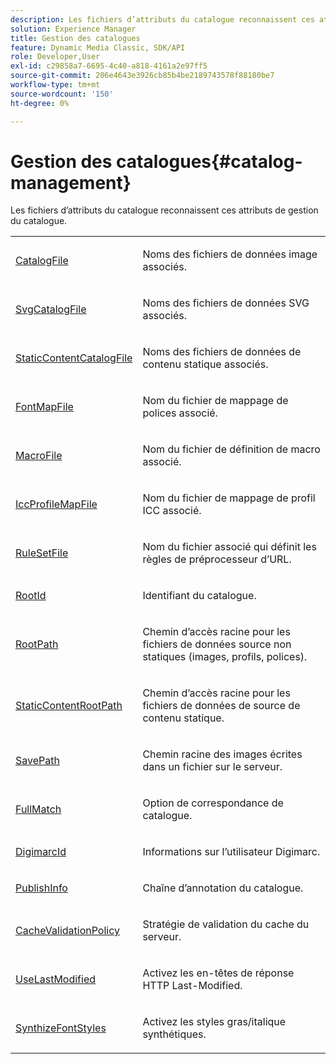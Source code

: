 ```yaml
---
description: Les fichiers d’attributs du catalogue reconnaissent ces attributs de gestion du catalogue.
solution: Experience Manager
title: Gestion des catalogues
feature: Dynamic Media Classic, SDK/API
role: Developer,User
exl-id: c29858a7-6695-4c40-a818-4161a2e97ff5
source-git-commit: 206e4643e3926cb85b4be2189743578f88180be7
workflow-type: tm+mt
source-wordcount: '150'
ht-degree: 0%

---
```


# Gestion des catalogues{#catalog-management}

Les fichiers d’attributs du catalogue reconnaissent ces attributs de gestion du catalogue.

<table id="simpletable_010A9494BFEB45F0A46FE9709E0404CA"> 
 <tr class="strow"> 
  <td class="stentry"> <p><span class="codeph"> <a href="../../../../../../is-api/image-catalog/image-serving-api-ref/c-image-catalog-reference/c-attributes-reference/r-catalogfile.md#reference-16498bb4cb33458697c1ab002ea8db79" type="reference" format="dita" scope="local"> CatalogFile</a> </span> </p></td> 
  <td class="stentry"> <p>Noms des fichiers de données image associés. </p></td> 
 </tr> 
 <tr class="strow"> 
  <td class="stentry"> <p><span class="codeph"> <a href="../../../../../../is-api/image-catalog/image-serving-api-ref/c-image-catalog-reference/c-attributes-reference/r-svgcatalogfile.md#reference-cd61769073f145e1ac37aa4fd53ae58d" type="reference" format="dita" scope="local"> SvgCatalogFile</a> </span> </p></td> 
  <td class="stentry"> <p>Noms des fichiers de données SVG associés. </p></td> 
 </tr> 
 <tr class="strow"> 
  <td class="stentry"> <p><span class="codeph"> <a href="../../../../../../is-api/image-catalog/image-serving-api-ref/c-image-catalog-reference/c-attributes-reference/r-staticcontentcatalogfile.md#reference-1d5505d9d1b74fe5ba63fbdf7893eb0d" type="reference" format="dita" scope="local"> StaticContentCatalogFile</a> </span> </p></td> 
  <td class="stentry"> <p>Noms des fichiers de données de contenu statique associés. </p></td> 
 </tr> 
 <tr class="strow"> 
  <td class="stentry"> <p><span class="codeph"> <a href="../../../../../../is-api/image-catalog/image-serving-api-ref/c-image-catalog-reference/c-attributes-reference/r-fontmapfile.md#reference-22e077d4595b45b6a6e549b8499ecb76" type="reference" format="dita" scope="local"> FontMapFile</a> </span> </p></td> 
  <td class="stentry"> <p>Nom du fichier de mappage de polices associé. </p></td> 
 </tr> 
 <tr class="strow"> 
  <td class="stentry"> <p><span class="codeph"> <a href="../../../../../../is-api/image-catalog/image-serving-api-ref/c-image-catalog-reference/c-attributes-reference/r-macrofile.md#reference-f91d717b3847458ca0f1fe95387554a2" type="reference" format="dita" scope="local"> MacroFile</a> </span> </p></td> 
  <td class="stentry"> <p>Nom du fichier de définition de macro associé. </p></td> 
 </tr> 
 <tr class="strow"> 
  <td class="stentry"> <p><span class="codeph"> <a href="../../../../../../is-api/image-catalog/image-serving-api-ref/c-image-catalog-reference/c-attributes-reference/r-iccprofilemapfile.md#reference-0ebacea00a9644f58810b30422cb8087" type="reference" format="dita" scope="local"> IccProfileMapFile</a> </span> </p></td> 
  <td class="stentry"> <p>Nom du fichier de mappage de profil ICC associé. </p></td> 
 </tr> 
 <tr class="strow"> 
  <td class="stentry"> <p><span class="codeph"> <a href="../../../../../../is-api/image-catalog/image-serving-api-ref/c-image-catalog-reference/c-attributes-reference/r-rulesetfile.md#reference-b8513e76a0c947ea85515cdfa31193de" type="reference" format="dita" scope="local"> RuleSetFile</a> </span> </p></td> 
  <td class="stentry"> <p>Nom du fichier associé qui définit les règles de préprocesseur d’URL. </p></td> 
 </tr> 
 <tr class="strow"> 
  <td class="stentry"> <p><span class="codeph"> <a href="../../../../../../is-api/image-catalog/image-serving-api-ref/c-image-catalog-reference/c-attributes-reference/r-rootid.md#reference-13653312925e4a08b90f99961d53f546" type="reference" format="dita" scope="local"> RootId</a> </span> </p></td> 
  <td class="stentry"> <p>Identifiant du catalogue. </p></td> 
 </tr> 
 <tr class="strow"> 
  <td class="stentry"> <p><span class="codeph"> <a href="../../../../../../is-api/image-catalog/image-serving-api-ref/c-image-catalog-reference/c-attributes-reference/r-rootpath.md#reference-17d57e5967be403b8408fa7214017494" type="reference" format="dita" scope="local"> RootPath</a> </span> </p></td> 
  <td class="stentry"> <p>Chemin d’accès racine pour les fichiers de données source non statiques (images, profils, polices). </p></td> 
 </tr> 
 <tr class="strow"> 
  <td class="stentry"> <p><span class="codeph"> <a href="../../../../../../is-api/image-catalog/image-serving-api-ref/c-image-catalog-reference/c-attributes-reference/r-staticcontentrootpath.md#reference-a2b5368d078349828d282357681bb2a5" type="reference" format="dita" scope="local"> StaticContentRootPath</a> </span> </p></td> 
  <td class="stentry"> <p>Chemin d’accès racine pour les fichiers de données de source de contenu statique. </p></td> 
 </tr> 
 <tr class="strow"> 
  <td class="stentry"> <p><span class="codeph"> <a href="../../../../../../is-api/image-catalog/image-serving-api-ref/c-image-catalog-reference/c-attributes-reference/r-savepath.md#reference-9c4686dc153b41d8a0751cde83615432" type="reference" format="dita" scope="local"> SavePath</a> </span> </p></td> 
  <td class="stentry"> <p>Chemin racine des images écrites dans un fichier sur le serveur. </p></td> 
 </tr> 
 <tr class="strow"> 
  <td class="stentry"> <p><span class="codeph"> <a href="../../../../../../is-api/image-catalog/image-serving-api-ref/c-image-catalog-reference/c-attributes-reference/r-fullmatch.md#reference-c3a72f31672a48b386943d6781cf50d7" type="reference" format="dita" scope="local"> FullMatch</a> </span> </p></td> 
  <td class="stentry"> <p>Option de correspondance de catalogue. </p></td> 
 </tr> 
 <tr class="strow"> 
  <td class="stentry"> <p><span class="codeph"> <a href="../../../../../../is-api/image-catalog/image-serving-api-ref/c-image-catalog-reference/c-attributes-reference/r-digimarcid.md#reference-33e3eca7f1874510904e5c8645cecd68" type="reference" format="dita" scope="local"> DigimarcId</a> </span> </p></td> 
  <td class="stentry"> <p>Informations sur l’utilisateur Digimarc. </p></td> 
 </tr> 
 <tr class="strow"> 
  <td class="stentry"> <p><span class="codeph"> <a href="../../../../../../is-api/image-catalog/image-serving-api-ref/c-image-catalog-reference/c-attributes-reference/r-publishinfo.md#reference-3d772f2c98274a37ae7e35706e2db62d" type="reference" format="dita" scope="local"> PublishInfo</a> </span> </p></td> 
  <td class="stentry"> <p>Chaîne d’annotation du catalogue. </p></td> 
 </tr> 
 <tr class="strow"> 
  <td class="stentry"> <p><span class="codeph"> <a href="../../../../../../is-api/image-catalog/image-serving-api-ref/c-image-catalog-reference/c-attributes-reference/r-cachevalidationpolicy.md#reference-e55e52fd749041718a9af69fa2027b57" type="reference" format="dita" scope="local"> CacheValidationPolicy</a> </span> </p></td> 
  <td class="stentry"> <p>Stratégie de validation du cache du serveur. </p></td> 
 </tr> 
 <tr class="strow"> 
  <td class="stentry"> <p><span class="codeph"> <a href="../../../../../../is-api/image-catalog/image-serving-api-ref/c-image-catalog-reference/c-attributes-reference/r-uselastmodified.md#reference-73ecc421e6864a38aec5a4775f06b8e8" type="reference" format="dita" scope="local"> UseLastModified</a> </span> </p></td> 
  <td class="stentry"> <p>Activez les en-têtes de réponse HTTP Last-Modified. </p></td> 
 </tr> 
 <tr class="strow"> 
  <td class="stentry"> <p><span class="codeph"> <a href="../../../../../../is-api/image-catalog/image-serving-api-ref/c-image-catalog-reference/c-attributes-reference/r-synthesizefontstyles.md#reference-1b12ba881b9146c793bcb07407cacb15" type="reference" format="dita" scope="local"> SynthizeFontStyles</a> </span> </p></td> 
  <td class="stentry"> <p>Activez les styles gras/italique synthétiques. </p></td> 
 </tr> 
</table>
